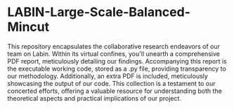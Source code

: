 # LABIN-Large-Scale-Balanced-Mincut
This repository encapsulates the collaborative research endeavors of our team on Labin.
Within its virtual confines, you'll unearth a comprehensive PDF report, meticulously detailing our findings.
Accompanying this report is the executable working code, stored as a .py file, providing transparency to our methodology.
Additionally, an extra PDF is included, meticulously showcasing the output of our code. 
This collection is a testament to our concerted efforts, offering a valuable resource for understanding both the theoretical aspects and practical implications of our project. 
